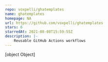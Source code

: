 ```yaml
---
repo: voxpelli/ghatemplates
name: ghatemplates
homepage: NA
url: https://github.com/voxpelli/ghatemplates
stars: 6
starredAt: 2021-08-08T15:59:55Z
description: |-
    Reusable GitHub Actions workflows
---
```


[object Object]
